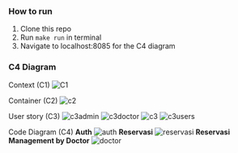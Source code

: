### How to run

1. Clone this repo
2. Run `make run` in terminal
3. Navigate to localhost:8085 for the C4 diagram

### C4 Diagram
Context (C1)
![C1](https://github.com/user-attachments/assets/1c90615a-65f2-4fe2-878f-fd6e03a53952)

Container (C2)
![c2](https://github.com/user-attachments/assets/4ed2ece5-8e3e-4a28-b89b-c0d1aa2b2597)

User story (C3)
![c3admin](https://github.com/user-attachments/assets/a06457fe-8bc5-4008-9ac9-5f9cb34b7c4f)
![c3doctor](https://github.com/user-attachments/assets/9df294f9-89e6-4f2d-8a4e-197219ce32d9)
![c3](https://github.com/user-attachments/assets/c4901492-2ed7-4291-b725-4863537f1e2c)
![c3users](https://github.com/user-attachments/assets/376cf49a-af52-4b91-b53d-a43f43c60191)

Code Diagram (C4)
**Auth**
![auth](https://github.com/user-attachments/assets/8e0fd21a-322a-4fcb-b9f2-39d003360520)
**Reservasi** 
![reservasi](https://github.com/user-attachments/assets/a12abd1a-371a-4341-be0e-4b7529ae314b)
**Reservasi Management by Doctor**
![doctor](https://github.com/user-attachments/assets/33919c95-838d-43d9-9ea5-677ab41a19f6)
